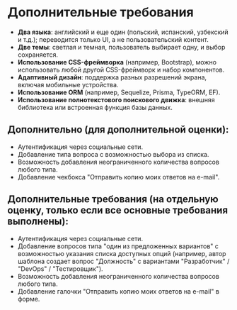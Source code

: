 # Дополнительные требования

- **Два языка**: английский и еще один (польский, испанский, узбекский и т.д.); переводится только UI, а не пользовательский контент.
- **Две темы**: светлая и темная, пользователь выбирает одну, и выбор сохраняется.
- **Использование CSS-фреймворка** (например, Bootstrap), можно использовать любой другой CSS-фреймворк и набор компонентов.
- **Адаптивный дизайн**: поддержка разных разрешений экрана, включая мобильные устройства.
- **Использование ORM** (например, Sequelize, Prisma, TypeORM, EF).
- **Использование полнотекстового поискового движка**: внешняя библиотека или встроенная функция базы данных.

## Дополнительно (для дополнительной оценки):

- Аутентификация через социальные сети.
- Добавление типа вопроса с возможностью выбора из списка.
- Возможность добавления неограниченного количества вопросов любого типа.
- Добавление чекбокса "Отправить копию моих ответов на e-mail".

## Дополнительные требования (на отдельную оценку, только если все основные требования выполнены):

- Аутентификация через социальные сети.
- Добавление вопросов типа "один из предложенных вариантов" с возможностью указания списка доступных опций (например, автор шаблона создает вопрос "Должность" с вариантами "Разработчик" / "DevOps" / "Тестировщик").
- Возможность добавления неограниченного количества вопросов любого типа.
- Добавление галочки "Отправить копию моих ответов на e-mail" в форме.
